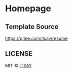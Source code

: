 # Homepage

## Template Source
https://gitee.com/itsay/resume

## LICENSE

MIT © [ITSAY](http://blog.if2er.com)
